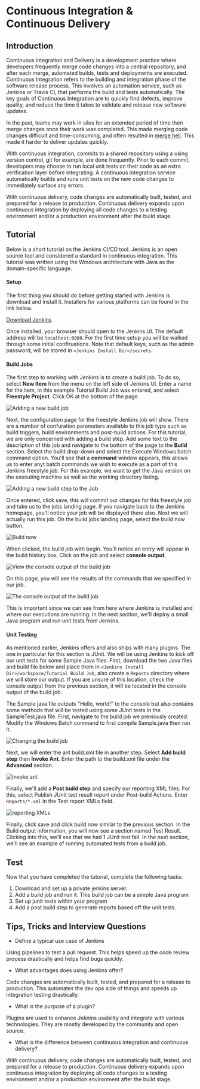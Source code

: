 # Continuous Integration & Continuous Delivery

## Introduction
Continuous integration and Delivery is a development practice where developers frequently merge code changes into a central repository,  and after each merge, automated builds, tests and deployments are executed. Continuous Integration refers to the building and integration phase of the software release process. This involves an automation service, such as Jenkins or Travis CI, that performs the build and tests automatically. The key goals of Continuous Integration are to quickly find defects, improve quality, and reduce the time it takes to validate and release new software updates.

In the past, teams may work in silos for an extended period of time then merge changes once their work was completed. This made merging code changes difficult and time-consuming, and often resulted in [merge hell](https://xkcd.com/1597/). This made it harder to deliver updates quickly.

With continuous integration, commits to a shared repository using a using version control, git for example, are done frequently. Prior to each commit, developers may choose to run local unit tests on their code as an extra verification layer before integrating. A continuous integration service automatically builds and runs unit tests on the new code changes to immediately surface any errors.

With continuous delivery, code changes are automatically built, tested, and prepared for a release to production. Continuous delivery expands upon continuous integration by deploying all code changes to a testing environment and/or a production environment after the build stage.

## Tutorial
Below is a short tutorial on the Jenkins CI/CD tool. Jenkins is an open source tool and considered a standard in continuous integration. This tutorial was written using the Windows architecture with Java as the domain-specific language.

#### Setup
The first thing you should do before getting started with Jenkins is download and install it. Installers for various platforms can be found in the link below.

[Download Jenkins](https://jenkins.io/download/)

Once installed, your browser should open to the Jenkins UI. The default address will be `localhost:8080`. For the first time setup you will be walked through some initial confiruations. Note that default keys, such as the admin password, will be stored in `<Jenkins Install Dir>/secrets`.

#### Build Jobs
The first step to working with Jenkins is to create a build job. To do so, select **New Item** from the menu on the left side of Jenkins UI. Enter a name for the item, in this example Tutorial Build Job was entered, and select **Freestyle Project**. Click OK at the bottom of the page.

![](../img/new_build_job.png?raw=true "Adding a new build job")

Next, the configuration page for the freestyle Jenkins job will show. There are a number of confuration parameters available to this job type such as build triggers, build environments and post-build actions. For this tutorial, we are only concerned with adding a build step. Add some text to the description of this job and navigate to the bottom of the page to the **Build** section. Select the build drop-down and select the Execute Windows batch command option. You'll see that a **command** window appears, this allows us to enter anyt batch commands we wish to execute as a part of this Jenkins freestyle job. For this example, we want to get the Java version on the executing machine as well as the working directory listing.

![](../img/add_build_step.PNG?raw=true "Adding a new build step to the Job")

Once entered, click save, this will commit our changes for this freestyle job and take us to the jobs landing page. If you navigate back to the Jenkins homepage, you'll notice your job will be displayed there also. Next we will actually run this job. On the build jobs landing page, select the build now button.

![](../img/build_now.png?raw=true "Build now")

When clicked, the build job with begin. You'll notice an entry will appear in the build history box. Click on the job and select **console output**. 

![](../img/console_output.PNG?raw=true "View the console output of the build job")

On this page, you will see the results of the commands that we specified in our job.

![](../img/console_output_text.PNG?raw=true "The console output of the build job")

This is important since we can see from here where Jenkins is installed and where our executions are running. In the next section, we'll deploy a small Java program and run unit tests from Jenkins.

#### Unit Testing
As mentioned earlier, Jenkins offers and also ships with many plugins. The one in particular for this section is JUnit. We will be using Jenkins to kick off our unit tests for some Sample Java files. First, download the two Java files and build file below and place them in `<Jenkins Install Dir>/workspace/Tutorial Build Job`, also create a `Reports` directory where we will store our output. If you are unsure of this location, check the console output from the previous section, it will be located in the console output of the build job.

The Sample java file outputs "Hello, world!" to the console but also contains some methods that will be tested using some JUnit tests in the SampleTest.java file. First, navigate to the build job we previously created. Modify the Windows Batch command to first compile Sample.java then run it.

![](../img/run_cmd.PNG?raw=true "Changing the build job")

Next, we will enter the ant build.xml file in another step. Select **Add build step** then **Invoke Ant**. Enter the path to the build.xml file under the **Advanced** section.

![](../img/invoke_ant.PNG?raw=true "invoke ant")

Finally, we'll add a **Post build step** and specify our reporting XML files. For this, select Publish JUnit test result report under Post-build Actions. Enter `Reports/*.xml` in the Test report XMLs field.

![](../img/reporting.PNG?raw=true "reporting XMLs")

Finally, click save and click build now similar to the previous section. In the Build output information, you will now see a section named Test Result. Clicking into this, we'll see that we had 1 JUnit test fail. In the next section, we'll see an example of running automated tests from a build job.

## Test
Now that you have completed the tutorial, complete the following tasks:
1. Download and set up a private jenkins server.
2. Add a build job and run it. This build job can be a simple Java program
3. Set up junit tests within your program 
4. Add a post build step to generate reports based off the unit tests.


## Tips, Tricks and Interview Questions
* Define a typical use case of Jenkins

Using pipelines to test a pull request. This helps speed up the code review process drastically and helps find bugs quickly.

* What advantages does using Jenkins offer?

Code changes are automatically built, tested, and prepared for a release to production. This automates the dev ops side of things and speeds up integration testing drastically.

* What is the purpose of a plugin?

Plugins are used to enhance Jeknins usability and integrate with various technologies. They are mostly developed by the community and open source. 

* What is the difference between continuous integration and continuous delivery?

With continuous delivery, code changes are automatically built, tested, and prepared for a release to production. Continuous delivery expands upon continuous integration by deploying all code changes to a testing environment and/or a production environment after the build stage.
